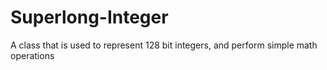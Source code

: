 # Superlong-Integer
A class that is used to represent 128 bit integers, and perform simple math operations
